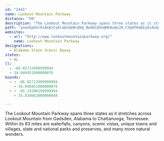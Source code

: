 ```yaml
---
id: "2441"
name: Lookout Mountain Parkway
distance: "50"
description: "The Lookout Mountain Parkway spans three states as it stretches across Lookout Mountain from Gadsden, Alabama to Chattanooga, Tennessee. Within its 93 miles are waterfalls, canyons, scenic vistas, unique towns and villages, state and national parks and preserves, and many more natural wonders."
path: "yownEpdalOiAeA}CyA[a@s@eBc@k@_BwAOc@Ie@HkAx@uJH_Ct@eFHaBIyAsAs@aEgEyJ{Gy@mB}AmFsByDwFgHsBwBwNiL}C{CcDsFcDsE}ByBwCyBuNgGoCgC}D_FgDiDeBsAqB_A}IqC}@_@eAy@u@sA}EoN}@_B}@gAuBiAcAYoBUiUd@cSqAiAYqHsCmFeEiCoCqGaI{IuPiDmHg@_Be@gCiD}Yc@yA{@{AmRmOwBsA{PmHiCsAsP{LoBeBy@_AqHgJu@iAw@gCQuAg@aI[yAi@iAwA}AiGiEcAkAeAoCmCgLwBmEkBeCuHaHsHkDoP{GiC_Cy@aAwFuJ_PeZkImQcFyLmBcD}@w@eC_AcfAiIyCmAmCyBkAeBuCmDgMwQ}HaKwCqCeKoIoa@}[cD_DiAgBmFiL{@sAgCcCsPqImImFuJsGoDsDoBmC}@yA}BaFkAsDcBkHsA{EcAuBcF_Ge^i\\yBcDqEgIwHeO}E_S}CyH_G}LaYwy@gCwGkNeWiByDgLcZmBuD_OqWyh@uy@kJqSgFuK_A_ByAmB_OsMiCmCe]sa@cByBgKsOaE}EkMeMcCaD{GoKsGoJqHkJyGwJ}d@yv@iCoDcBsB{EaEadAut@sCyAcB_@gBSaBCcBNaBZ{Aj@yAx@ySpNkC[uVaFcBQ{DXkDdBkK`J}EtCwEvAsOxCyBl@yCxAsi@x_@qBjAoDfAgE^uA?mEk@mAYiBu@cBeAmCgCsAqBeAsBmg@ajAsC_EuKoL_uAcwAuB_BsEmCsjBqbAec@iUce@qWe`@oS}CkBgBuAuf@mh@cBsBmBeDiEoKuk@_cB_AsBy@oAuA{A}AkA_CaAaDm@cDEwYf@oA?oBQcBUsCm@}d@gPgHeB{Hy@mFMgGFiFj@qFdAmF`Bqo@hXgHrDaJzFcA`@_L~GoD`C}DpB}DxAwEdAgGd@iFC}CScDe@sEgA{CgAc[mO{DsBkCgBeEmDuB_CiBgCgTi]uf@wx@kFyHmGiKgCsCoF{EaF_DuB}@qh@eQyC_AyBa@}@NyFbCy@f@sAnA}@XYBmJeAaC?iASeC_B}A_BUa@_CgIcAmBcBwBy@g@sA_@mEM_@IoBcAyA_BgDeEwDgHyD{CiAq@gEaBwWsGsDgC_B_BsByEgC{CuAyDiE{GqDaJsByD_AeC}AaFa@gB]qCKgEw@sJAuAd@gIEsA]wB{IoJySqSyBeBuNeIyB{As@w@cBiCq@gBi@oB_@uBs@uHyB{QeG_a@gPqdAy@iGc@wEqFg|@{@wG}AcFwCeHec@wp@oD_FmAqAcDmCwA{@sD_Bei@mN_IcC_EeB}DmBwDyByf@qZgB_@k@@c@Vy@C{@g@qBgB_Ac@sFh@sC`A}CFuLcBeOyAX_CDyDYyCy@yEiCuKgGgMgD}IqAeDm@gA_AqAwF{GmC{EyAgF}BuQYsAkA{C_ByBsB}A}CaAmAMea@}AoCq@yAo@cCkBkBgC_AsBaJuVeAoBiBeCqCyBeDwA}Eo@qk@yE_a@sBsDw@sB{@iAs@gCsBoBgCcTw]oBsDW}@GaADe@~@cI^_C|CiMb@_CgDi@q]BeY_AuA_@iDyA}BS}EJ_BI_OiDc@lDgEw@gKeCsGcA|GgXfEiO~W{n@pUmh@~AaEr@gClDuNtP_s@tMg^`JwWxBmFtAsAlBs@xQKlDDhBd@vDxBh@HhEP~@XfAp@t@r@hB`ChAl@jKd@|Be@vEcBxCyBbCmCrAwB~@eChYs}@`EiMbAsBdDsDhR}QbCkE`DsHhFoJx@eAzMmYtH_IvDmClFgEhA}AaBuAiBeC{@sBo@gDq@gJQkBc@uBmGqV_AyBi@cAmAuA_`@eYgF_FgLsImBmBoEsFkE_G_AiBcE_MyAiDaJmMoAyCcE{McBuGo@gD}AuQo@sFw@aCkBeD}CuEiP{TiBuCiCiDyBiB}BeAiB_@sAEwAD_[lEqCDu@KoAYaC_AoR{IoSmFaFeAiDKcADoUvAgTdA}GI{Ja@oBSuEw@cj@iMyAa@oB}@aCmBo@{@iGsMcB{ByBeBcRoKsBo@_AM}CBcDr@eJvEgGpDoAjAeAzAg@dAoVtu@_AfCy@`B}AbC}HnIsAfBoAfCsOvc@}_AxjCa@x@qAjBcA~@yB`AmAZyAPyDKs@IsAk@ySyLyCyDgH_P}AqBmE{CyV{M}DqAgEu@_PqD}XiFkOeDyAe@wAy@}JaHgCm@sBWqE\\wPzEsB^kG_@yEy@{[{B{_@_CsAHwBb@eB~@{I`GoAj@{XhDoBD}AMsJaCeL}BmCa@oCEwALmC|@}GtFmAl@uCr@_BHiaAsAeuAsC_fAcBcGa@c}Cgs@iCu@_C}A}CoE_LmR{NkUsNaVaBcCwAsAyDwCwA{@aIsDuA_AiEyD}BeCwF}IiC_DqBgBuDwBsAYcBKsVHwELuId@{C?aHw@kLaBsBy@qG{FwBy@cHiAcCDqVbCqBXsBn@eL`H}Bv@oAPoA@_K{A{_@{HuLl_@uA~De\\~{@wFzOmE|K_c@lkAaInSu`@kVuJoJkOuPqLaMub@kWcCwBq@{@{@kB_AgDcEo]]{Ao@{AyAsB}E_F}AmCsEkK_AwAqBkB{BcAsAYaDAoDf@kNrDwBv@yBxAy@`AgLnRmAdBoAnAoAx@wAh@kZbJ_Cj@_CFsBOuMyBoAKgBE_Dj@a`Aj_@gT`JmHtCmExAaBRkA?iBOeFwA_FgBoAeAySoT_M_FgGsDua@e[eGuDw_@cTsDmCwIgHkH_F}AaBoEgIqB_DwGoMi@s@uAqA_Aa@cB_@yKeA{AYcAYoCsAcCwBsUoUeGiH{AsBaEmEcA{Ae@iAgBcGaA}BoQ}RmC{DmGoKoImLk@mAo@_Cy@mFqBwQ[mAS}As@sC[s@iAmBoBwBaFiDoOcOcG_LgEoL_CoHwCaHiA}BiAaBcBeAyAq@_RoD}As@sGqEsBs@a\\a@cFk@wCmA_OuMcTiSyQgNeB_CgDyFy@oBkMsg@_ByDgAyAi@g@yBqA_Bg@iEy@cBw@y@m@SYe@kBc@a@y@SoDQi@YmBa@wAqB_C]uAy@m@OsBS[LOScDcB}@UiDc@w@[y@g@oBiCc@Ue@IyBJsAAcG_FcBeCaKoJ]YsDqAyUqReIcNuAcAsA{Ai@_AQsAGsC^gDBsBO_B]sAiAwCyAuBuE{Dm@qAmA?[XKRCl@E|D]RiB_B{@e@sBaBuEw@u@HiBb@_@AmFqBmEi@}BC_@QyAuAyD?wBS[kAbDk[?]_@sA^}Hn@gHh@sAG_@aAk@sAYs@DuAC}DiAmEWo@_@sAgB_@QgAM{@YcCKmCgByC_BgFgAmBmAcG_A_HqB_A_@kA{@gFiA}A{AeBLwEk@mEV_BYkH~@]CaA]cA{@_AUs@w@YMmElAoDv@}ELkKxBs@^}@z@kAP}Al@c@\\[~@Yd@_Bl@}@z@y@bDcBhC_BpDc@R[KOg@D_ENy@tAeBl@oArEsGb@cAlCoEjAsC`GoIfB_B^cAdAgBrAeA^i@hAgG|B_D|CgGnFaIiDySuAiC}CmEcd@mSeAo@wCiAwDoB{a@cR}FsC"
websites:
  - url: "http://www.lookoutmountainparkway.org/"
    name: Lookout Mountain Parkway
designations:
  - Alabama State Scenic Byway
states:
  - AL
ll:
  - -86.02712999999994
  - 34.040451000000076
bounds:
  - - -86.02712999999994
    - 34.040451000000076
  - - -85.31500199999994
    - 35.030602000000044

---
```


The Lookout Mountain Parkway spans three states as it stretches across Lookout Mountain from Gadsden, Alabama to Chattanooga, Tennessee. Within its 93 miles are waterfalls, canyons, scenic vistas, unique towns and villages, state and national parks and preserves, and many more natural wonders.
